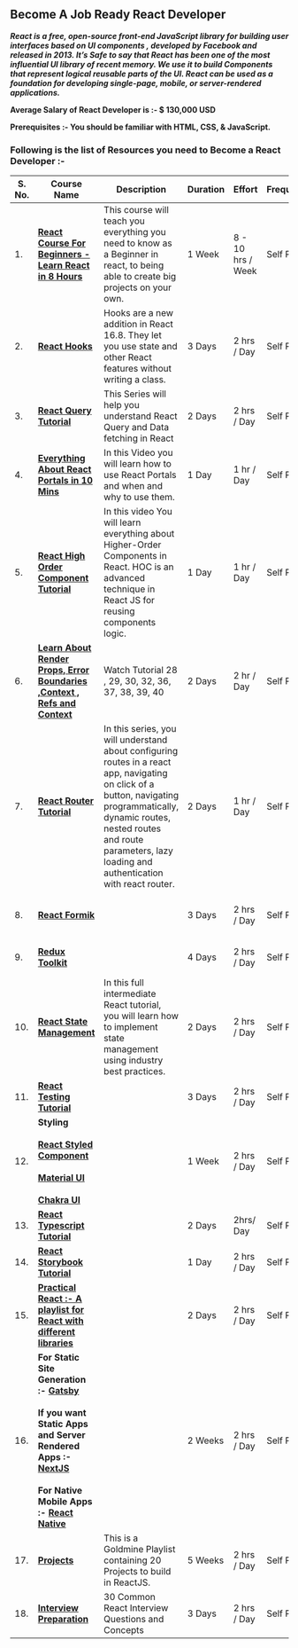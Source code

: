 ## Become A Job Ready React Developer

***React is a free, open-source front-end JavaScript library for building user interfaces based on UI components , developed by Facebook and released in 2013. It’s Safe to say that React has been one of the most influential UI library of recent memory. We use it to build Components that represent logical reusable parts of the UI. React can be used as a foundation for developing single-page, mobile, or server-rendered applications.***
  
**Average Salary of React Developer is :- $ 130,000 USD**
  
  
**Prerequisites :- You should be familiar with HTML, CSS, & JavaScript.**
  
  
### Following is the list of Resources you need to Become a React Developer :-

| S. No. |  Course Name | Description | Duration | Effort |  Frequency | Prerequisites | 
| ----    |  ----                  | ----               |  ----          | ----      | ----                |---- |
| 1. | **[React Course For Beginners - Learn React in 8 Hours](https://www.youtube.com/watch?v=f55qeKGgB_M&list=PLpPqplz6dKxW5ZfERUPoYTtNUNvrEebAR&index=19)** | This course will teach you everything you need to know as a Beginner in react, to being able to create big projects on your own. | 1 Week | 8 - 10 hrs / Week | Self Paced | Basic Understanding of HTML, CSS & JavaScript |
| 2. | **[React Hooks](https://youtube.com/playlist?list=PLC3y8-rFHvwisvxhZ135pogtX7_Oe3Q3A)** | Hooks are a new addition in React 16.8. They let you use state and other React features without writing a class. | 3 Days | 2 hrs / Day | Self Paced |  Basics of React, Functional & Class Components , props, state, etc |
|3.| **[React Query Tutorial](https://youtube.com/playlist?list=PLC3y8-rFHvwjTELCrPrcZlo6blLBUspd2)** | This Series will help you understand React Query and Data fetching in React | 2 Days | 2 hrs / Day | Self Paced | 1. React Fundamentals <br> <br> 2. React Hooks |
| 4. | **[Everything About React Portals in 10 Mins](https://youtu.be/_HkxuxZ5QO0)** | In this Video you will learn how to use React Portals and when and why to use them. | 1 Day | 1 hr / Day | Self Paced | React Fundamentals | 
| 5. | **[React High Order Component Tutorial](https://youtu.be/tsCoBd7xSK8)** | In this video You will learn everything about Higher-Order Components in React. HOC is an advanced technique in React JS for reusing components logic. | 1 Day | 1 hr / Day | Self Paced |  React Fundamentals | 
| 6.|**[Learn About Render Props, Error Boundaries ,Context , Refs and Context](https://www.youtube.com/watch?v=QFaFIcGhPoM&list=PLC3y8-rFHvwgg3vaYJgHGnModB54rxOk3&index=2)** | Watch Tutorial 28 , 29, 30, 32, 36, 37, 38, 39, 40 | 2 Days | 2 hr / Day | Self Paced  |React Fundamentals|
| 7.|**[React Router Tutorial](https://youtube.com/playlist?list=PLC3y8-rFHvwjkxt8TOteFdT_YmzwpBlrG)** | In this series, you will understand about configuring routes in a react app, navigating on click of a button, navigating programmatically, dynamic routes, nested routes and route parameters, lazy loading and authentication with react router. | 2 Days | 1 hr / Day | Self Paced | 1. React Fundamentals <br> <br> 2.  React Hooks |
| 8. | **[React Formik](https://youtube.com/playlist?list=PLC3y8-rFHvwiPmFbtzEWjESkqBVDbdgGu)** | | 3 Days | 2 hrs / Day | Self Paced  | HTML, CSS, JavaScript + ES6 , React ( Hooks ) | 
|9. |**[Redux Toolkit](https://www.youtube.com/playlist?list=PLC3y8-rFHvwiaOAuTtVXittwybYIorRB3)** | | 4 Days | 2 hrs / Day | Self Paced | Fundamentals of Redxu Toolkit | 
| 10. | **[React State Management](https://youtu.be/-bEzt5ISACA)** | In this full intermediate React tutorial, you will learn how to implement state management using industry best practices. | 2 Days  | 2 hrs / Day | Self Paced |  Fundamentals of React | 
| 11. |**[React Testing Tutorial](https://youtube.com/playlist?list=PLC3y8-rFHvwirqe1KHFCHJ0RqNuN61SJd)** |  | 3 Days | 2 hrs / Day | Self Paced | React Fundamentals |
|12.| **Styling <br> <br>[React Styled Component](https://youtube.com/playlist?list=PLC3y8-rFHvwgu-G08-7ovbN9EyhF_cltM) <br> <br>[Material UI](https://youtube.com/playlist?list=PL4cUxeGkcC9gjxLvV4VEkZ6H6H4yWuS58) <br> <br>[Chakra UI](https://youtube.com/playlist?list=PLx2Y9Sna27Xt3deeeOLqW59-mdWpUWQ0T)** |  | 1 Week  |2 hrs / Day | Self Paced | Fundamentals of React | 
| 13. | **[React Typescript Tutorial](https://youtube.com/playlist?list=PLC3y8-rFHvwi1AXijGTKM0BKtHzVC-LSK)** |  | 2 Days | 2hrs/ Day | Self Paced | Fundamentals of React | 
|14. |**[React Storybook Tutorial](https://youtube.com/playlist?list=PLC3y8-rFHvwhC-j3x3t9la8-GQJGViDQk)** |  |1 Day | 2 hrs / Day | Self Paced | Fundamentals of React | 
| 15. |**[Practical React :- A playlist for React with different libraries](https://youtube.com/playlist?list=PLC3y8-rFHvwhAh1ypBvcZLDO6I7QTY5CM)** | |2 Days | 2 hrs / Day | Self Paced |Fundamentals of React  | 
|16. |**For Static Site Generation :- [Gatsby](https://youtube.com/playlist?list=PL4cUxeGkcC9hw1g77I35ZivVLe8k2nvjB) <br> <br> If you want Static Apps and Server Rendered Apps :-[NextJS](https://youtube.com/playlist?list=PLC3y8-rFHvwgC9mj0qv972IO5DmD-H0ZH)<br> <br> For Native Mobile Apps :- [React Native](https://youtu.be/VozPNrt-LfE)** |  | 2 Weeks | 2 hrs / Day | Self Paced | Fundamentals of React | 
| 17. |**[Projects](https://youtube.com/playlist?list=PL6QREj8te1P6wX9m5KnicnDVEucbOPsqR)** | This is a Goldmine Playlist containing 20 Projects to build in ReactJS. |5 Weeks | 2 hrs / Day  | Self Paced | Fundamentals of React |
|18.| **[Interview Preparation](https://youtu.be/XBTJDpT2XaI)** | 30 Common React Interview Questions and Concepts | 3 Days | 2 hrs / Day | Self Paced |Complete Knowledge of React |
